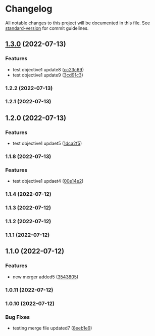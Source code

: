 # Changelog

All notable changes to this project will be documented in this file. See [standard-version](https://github.com/conventional-changelog/standard-version) for commit guidelines.

## [1.3.0](https://github.com/azu/monorepo-release-changesets/compare/v1.2.2...v1.3.0) (2022-07-13)


### Features

* test objective1 update8 ([cc23c69](https://github.com/azu/monorepo-release-changesets/commit/cc23c69586b800fbf10484d2d5428ba7c5067189))
* test objective1 update9 ([3cd91c3](https://github.com/azu/monorepo-release-changesets/commit/3cd91c36bd8d32bea7eff8690509ebd9e452a324))

### 1.2.2 (2022-07-13)

### 1.2.1 (2022-07-13)

## 1.2.0 (2022-07-13)


### Features

* test objective1 updaet5 ([1dca2f5](https://github.com/azu/monorepo-release-changesets/commit/1dca2f5495c452b77a1c7ad890d5bafe5be38b37))

### 1.1.8 (2022-07-13)
### Features

* test objective1 updaet4 ([00e14e2](https://github.com/azu/monorepo-release-changesets/commit/00e14e27e28373db87f1d1a3a2686f78f466706f))

### 1.1.4 (2022-07-12)

### 1.1.3 (2022-07-12)

### 1.1.2 (2022-07-12)

### 1.1.1 (2022-07-12)

## 1.1.0 (2022-07-12)


### Features

* new merger added5 ([3543805](https://github.com/azu/monorepo-release-changesets/commit/35438052b7153902838fec6df8b9207fd22df52e))

### 1.0.11 (2022-07-12)

### 1.0.10 (2022-07-12)


### Bug Fixes

* testing merge file updated7 ([8eeb1e9](https://github.com/azu/monorepo-release-changesets/commit/8eeb1e99907ec1f1e97028f6d35df8bbb190c001))
